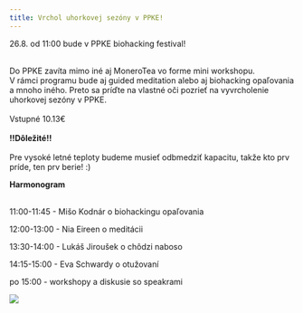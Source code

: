 ```yaml
---
title: Vrchol uhorkovej sezóny v PPKE!
---
```

26.8. od 11:00 bude v PPKE biohacking festival!

\
Do PPKE zavíta mimo iné aj MoneroTea vo forme mini workshopu.\
V rámci programu bude aj guided meditation alebo aj biohacking opaľovania a mnoho iného. Preto sa príďte na vlastné oči pozrieť na vyvrcholenie uhorkovej sezóny v PPKE.\
\
Vstupné 10.13€\
\
**!!Dôležité!!**\
\
Pre vysoké letné teploty budeme musieť odbmedziť kapacitu, takže kto prv príde, ten prv berie! :)

**Harmonogram**

\
11:00-11:45 - Mišo Kodnár o biohackingu opaľovania


12:00-13:00 - Nia Eireen o meditácii


13:30-14:00 - Lukáš Jiroušek o chôdzi naboso


14:15-15:00 - Eva Schwardy o otužovaní


po 15:00 - workshopy a diskusie so speakrami

![](/assets/vrchol-uhorkovej-sezo-ny-2.png)